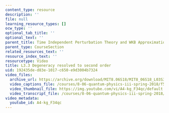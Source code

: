 ```yaml
---
content_type: resource
description: ''
file: null
learning_resource_types: []
ocw_type: ''
optional_tab_title: ''
optional_text: ''
parent_title: Time Independent Perturbation Theory and WKB Approximation
parent_type: CourseSection
related_resources_text: ''
resource_index_text: ''
resourcetype: Video
title: L3.3 Degeneracy resolved to second order
uid: 192435de-d83e-1017-c650-e9d3004b7324
video_files:
  archive_url: https://archive.org/download/MIT8.06S18/MIT8_06S18_L03S3_300k.mp4
  video_captions_file: /courses/8-06-quantum-physics-iii-spring-2018/f5abecd0d8025db5b37af34108e505f5_A4-kg_F34qc.vtt
  video_thumbnail_file: https://img.youtube.com/vi/A4-kg_F34qc/default.jpg
  video_transcript_file: /courses/8-06-quantum-physics-iii-spring-2018/3eb28fc753ecac4a502bfd6c5e6b5852_A4-kg_F34qc.pdf
video_metadata:
  youtube_id: A4-kg_F34qc
---
```

